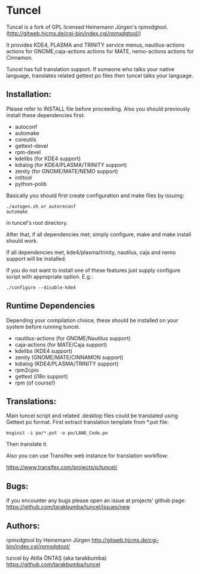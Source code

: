 Tuncel
======

Tuncel is a fork of GPL licensed Heinemann Jürgen's rpmxdgtool.
(http://gitweb.hjcms.de/cgi-bin/index.cgi/rpmxdgtool/)

It provides KDE4, PLASMA and TRINITY service menus,
nautilus-actions actions for GNOME,caja-actions actions for MATE,
nemo-actions actions for Cinnamon.

Tuncel has full translation support. If someone who talks your native
language, translates related gettext po files then tuncel talks your 
language.

Installation:
-------------
Please refer to INSTALL file before proceeding.
Also you should previously install these dependencies first:

- autoconf
- automake
- coreutils
- gettext-devel
- rpm-devel
- kdelibs (for KDE4 support)
- kdialog (for KDE4/PLASMA/TRINITY support)
- zenity (for GNOME/MATE/NEMO support)
- intltool
- python-polib


Basically you should first create configuration and make
files by issuing:

    ./autogen.sh or autoreconf
    automake

in tuncel's root directory.

After that, if all dependencies met; simply configure, make and make install should work.

If all dependencies met, kde4/plasma/trinity, nautilus, caja and nemo support will be installed.

If you do not want to install one of these features just supply configure script with
appropriate option. E.g.:

    ./configure --disable-kde4

Runtime Dependencies
--------------------
Depending your compilation choice, these should be installed on your system before running tuncel.

- nautilus-actions (for GNOME/Nautilus support)
- caja-actions (for MATE/Caja support)
- kdelibs (KDE4 support)
- zenity (GNOME/MATE/CINNAMON support)
- kdialog (KDE4/PLASMA/TRINITY support)
- rpm2cpio
- gettext (i18n support)
- rpm (of course!)

Translations:
-------------
Main tuncel script and related .desktop files could be 
translated using Gettext po format. 
First extract translation template from *.pot file:

    msginit -i po/*.pot -o po/LANG_Code.po
    
Then translate it. 

Also you can use Transifex web instance for translation workflow:

https://www.transifex.com/projects/p/tuncel/


Bugs:
------------
If you encounter any bugs please open an issue at projects' github page:
    https://github.com/tarakbumba/tuncel/issues/new 

Authors:
-----------
rpmxdgtool by Heinemann Jürgen http://gitweb.hjcms.de/cgi-bin/index.cgi/rpmxdgtool/

tuncel by Atilla ÖNTAŞ (aka tarakbumba) https://github.com/tarakbumba/tuncel
